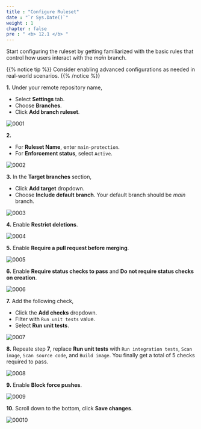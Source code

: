 ```yaml
---
title : "Configure Ruleset"
date : "`r Sys.Date()`"
weight : 1
chapter : false
pre : " <b> 12.1 </b> "
---
```


Start configuring the ruleset by getting familiarized with the basic rules that control how users interact with the *main* branch.

{{% notice tip %}}
Consider enabling advanced configurations as needed in real-world scenarios.
{{% /notice %}}

**1.** Under your remote repository name,

- Select **Settings** tab.
- Choose **Branches**.
- Click **Add branch ruleset**.

![0001](/images/12/1/0001.svg?featherlight=false&width=100pc)

**2.** 

- For **Ruleset Name**, enter `main-protection`.
- For **Enforcement status**, select `Active`.

![0002](/images/12/1/0002.svg?featherlight=false&width=100pc)

**3.** In the **Target branches** section,

- Click **Add target** dropdown.
- Choose **Include default branch**. Your default branch should be *main* branch.

![0003](/images/12/1/0003.svg?featherlight=false&width=100pc)

**4.** Enable **Restrict deletions**.

![0004](/images/12/1/0004.svg?featherlight=false&width=100pc)

**5.** Enable **Require a pull request before merging**.

![0005](/images/12/1/0005.svg?featherlight=false&width=100pc)

**6.** Enable **Require status checks to pass** and **Do not require status checks on creation**.

![0006](/images/12/1/0006.svg?featherlight=false&width=100pc)

**7.** Add the following check,

- Click the **Add checks** dropdown.
- Filter with `Run unit tests` value.
- Select **Run unit tests**.

![0007](/images/12/1/0007.svg?featherlight=false&width=100pc)

**8.** Repeate step **7**, replace **Run unit tests** with `Run integration tests`, `Scan image`, `Scan source code`, and `Build image`. You finally get a total of 5 checks required to pass.

![0008](/images/12/1/0008.svg?featherlight=false&width=100pc)

**9.** Enable **Block force pushes**.

![0009](/images/12/1/0009.svg?featherlight=false&width=100pc)

**10.** Scroll down to the bottom, click **Save changes**.

![00010](/images/12/1/00010.svg?featherlight=false&width=100pc)


